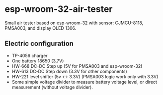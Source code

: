 # esp-wroom-32-air-tester
Small air tester based on esp-wroom-32 with sensor: CJMCU-8118, PMSA003, and display OLED 1306.

## Electric configuration
* TP-4056 charger
* One battery 18650 (3,7V)
* HW-668 DC-DC Step up (5V for PMSA003 and esp-wroom-32)
* HW-613 DC-DC Step down (3.3V for other components)
* HW-221 level shifter (5v <-> 3.3V) (PMSA003 logic work only with 3.3V)
* Some simple voltage divider to measure battery voltage level, or direct measurement (without voltage divider).
